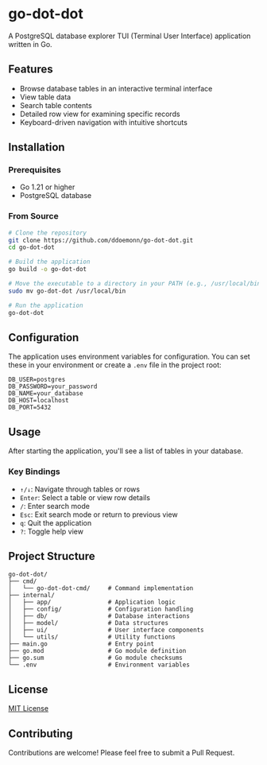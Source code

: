 # go-dot-dot

A PostgreSQL database explorer TUI (Terminal User Interface) application written in Go.

## Features

- Browse database tables in an interactive terminal interface
- View table data
- Search table contents
- Detailed row view for examining specific records
- Keyboard-driven navigation with intuitive shortcuts

## Installation

### Prerequisites

- Go 1.21 or higher
- PostgreSQL database

### From Source

```bash
# Clone the repository
git clone https://github.com/ddoemonn/go-dot-dot.git
cd go-dot-dot

# Build the application
go build -o go-dot-dot

# Move the executable to a directory in your PATH (e.g., /usr/local/bin)
sudo mv go-dot-dot /usr/local/bin

# Run the application
go-dot-dot
```


## Configuration

The application uses environment variables for configuration. You can set these in your environment or create a `.env` file in the project root:

```
DB_USER=postgres
DB_PASSWORD=your_password
DB_NAME=your_database
DB_HOST=localhost
DB_PORT=5432
```

## Usage

After starting the application, you'll see a list of tables in your database. 

### Key Bindings

- `↑/↓`: Navigate through tables or rows
- `Enter`: Select a table or view row details
- `/`: Enter search mode
- `Esc`: Exit search mode or return to previous view
- `q`: Quit the application
- `?`: Toggle help view

## Project Structure

```
go-dot-dot/
├── cmd/
│   └── go-dot-dot-cmd/     # Command implementation
├── internal/
│   ├── app/                # Application logic
│   ├── config/             # Configuration handling
│   ├── db/                 # Database interactions
│   ├── model/              # Data structures
│   ├── ui/                 # User interface components
│   └── utils/              # Utility functions
├── main.go                 # Entry point
├── go.mod                  # Go module definition
├── go.sum                  # Go module checksums
└── .env                    # Environment variables
```

## License

[MIT License](LICENSE)

## Contributing

Contributions are welcome! Please feel free to submit a Pull Request.
